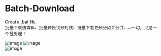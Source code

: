 # Batch-Download
Creat a .bat file.  
批量下载流媒体、批量转换视频封装、批量下载视频分段并合并……一切，只是一个批处理！

![image](http://p1.bqimg.com/567571/477a23de95b97e83.png)
![image](http://p1.bqimg.com/567571/89f1f72f0e3d3c69.png)  
![image](http://p1.bqimg.com/567571/3686c5c7cbd52695.png)  
